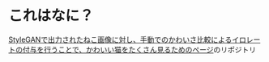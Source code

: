 # これはなに？
[StyleGANで出力されたねこ画像に対し、手動でのかわいさ比較によるイロレートの付与を行うことで、かわいい猫をたくさん見るためのページ](http://close10powerto10.japanwest.cloudapp.azure.com/ranking)のリポジトリ
        
        